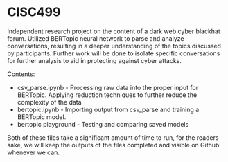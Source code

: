 # CISC499
Independent research project on the content of a dark web cyber blackhat forum. 
Utilized BERTopic neural network to parse and analyze conversations, resulting in a deeper understanding of the topics discussed by participants. 
Further work will be done to isolate specific conversations for further analysis to aid in protecting against cyber attacks.

Contents:
- csv_parse.ipynb - Processing raw data into the proper input for BERTopic. Applying reduction techniques to further reduce the complexity of the data
- bertopic.ipynb - Importing output from csv_parse and training a BERTopic model.
- bertopic playground - Testing and comparing saved models

Both of these files take a significant amount of time to run, for the readers sake, we will keep the outputs of the files completed and visible on Github whenever we can.
